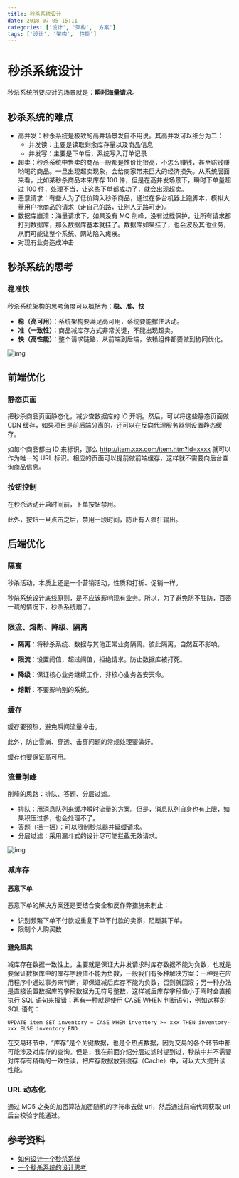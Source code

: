 ```yaml
---
title: 秒杀系统设计
date: 2018-07-05 15:11
categories: ['设计', '架构', '方案']
tags: ['设计', '架构', '性能']
---
```


# 秒杀系统设计

秒杀系统所要应对的场景就是：**瞬时海量请求**。

## 秒杀系统的难点

- 高并发：秒杀系统是极致的高并场景发自不用说。其高并发可以细分为二：
  - 并发读：主要是读取剩余库存量以及商品信息
  - 并发写：主要是下单后，系统写入订单记录
- 超卖：秒杀系统中售卖的商品一般都是性价比很高，不怎么赚钱，甚至赔钱赚哟喝的商品。一旦出现超卖现象，会给商家带来巨大的经济损失。从系统层面来看，比如某秒杀商品本来库存 100 件，但是在高并发场景下，瞬时下单量超过 100 件，处理不当，让这些下单都成功了，就会出现超卖。
- 恶意请求：有些人为了低价购入秒杀商品，通过在多台机器上跑脚本，模拟大量用户抢商品的请求（走自己的路，让别人无路可走）。
- 数据库崩溃：海量请求下，如果没有 MQ 削峰，没有过载保护，让所有请求都打到数据库，那么数据库基本就挂了。数据库如果挂了，也会波及其他业务，从而可能让整个系统、网站陷入瘫痪。
- 对现有业务造成冲击

## 秒杀系统的思考

### 稳准快

秒杀系统架构的思考角度可以概括为：**稳、准、快**

- **稳（高可用）**：系统架构要满足高可用，系统要能撑住活动。
- **准（一致性）**：商品减库存方式非常关键，不能出现超卖。
- **快（高性能）**：整个请求链路，从前端到后端，依赖组件都要做到协同优化。

![img](https://raw.githubusercontent.com/dunwu/images/dev/snap/20200720073346.png)

## 前端优化

### 静态页面

把秒杀商品页面静态化，减少查数据库的 IO 开销。然后，可以将这些静态页面做 CDN 缓存，如果项目是前后端分离的，还可以在反向代理服务器侧设置静态缓存。

如每个商品都由 ID 来标识，那么 http://item.xxx.com/item.htm?id=xxxx 就可以作为唯一的 URL 标识。相应的页面可以提前做前端缓存，这样就不需要向后台查询商品信息。

### 按钮控制

在秒杀活动开启时间前，下单按钮禁用。

此外，按钮一旦点击之后，禁用一段时间，防止有人疯狂输出。

## 后端优化

### 隔离

秒杀活动，本质上还是一个营销活动，性质和打折、促销一样。

秒杀系统设计底线原则，是不应该影响现有业务。所以，为了避免防不胜防，百密一疏的情况下，秒杀系统崩了。

### 限流、熔断、降级、隔离

- **隔离**：将秒杀系统、数据与其他正常业务隔离。彼此隔离，自然互不影响。
- **限流**：设置阈值，超过阈值，拒绝请求。防止数据库被打死。

- **降级**：保证核心业务继续工作，非核心业务各安天命。

- **熔断**：不要影响别的系统。

### 缓存

缓存要预热，避免瞬间流量冲击。

此外，防止雪崩、穿透、击穿问题的常规处理要做好。

缓存也要保证高可用。

### 流量削峰

削峰的思路：排队、答题、分层过滤。

- 排队：用消息队列来缓冲瞬时流量的方案。但是，消息队列自身也有上限，如果积压过多，也会处理不了。
- 答题（摇一摇）：可以限制秒杀器并延缓请求。
- 分层过滤：采用漏斗式的设计尽可能拦截无效请求。

![img](https://raw.githubusercontent.com/dunwu/images/dev/snap/20200720094300.png)

### 减库存

#### 恶意下单

恶意下单的解决方案还是要结合安全和反作弊措施来制止：

- 识别频繁下单不付款或重复下单不付款的卖家，阻断其下单。
- 限制个人购买数

#### 避免超卖

减库存在数据一致性上，主要就是保证大并发请求时库存数据不能为负数，也就是要保证数据库中的库存字段值不能为负数，一般我们有多种解决方案：一种是在应用程序中通过事务来判断，即保证减后库存不能为负数，否则就回滚；另一种办法是直接设置数据库的字段数据为无符号整数，这样减后库存字段值小于零时会直接执行 SQL 语句来报错；再有一种就是使用 CASE WHEN 判断语句，例如这样的 SQL 语句：

```
UPDATE item SET inventory = CASE WHEN inventory >= xxx THEN inventory-xxx ELSE inventory END
```

在交易环节中，“库存”是个关键数据，也是个热点数据，因为交易的各个环节中都可能涉及对库存的查询。但是，我在前面介绍分层过滤时提到过，秒杀中并不需要对库存有精确的一致性读，把库存数据放到缓存（Cache）中，可以大大提升读性能。

### URL 动态化

通过 MD5 之类的加密算法加密随机的字符串去做 url，然后通过前端代码获取 url 后台校验才能通过。

## 参考资料

- [如何设计一个秒杀系统](https://time.geekbang.org/column/intro/127)
- [一个秒杀系统的设计思考](https://segmentfault.com/a/1190000020970562)
